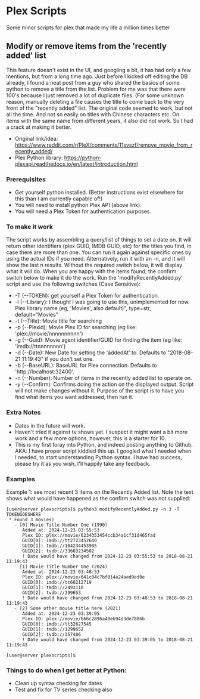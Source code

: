 # Plex Scripts
Some minor scripts for plex that made my life a million times better

## Modify or remove items from the 'recently added' list
This feature doesn't exist in the UI, and googling a bit, it has had only a few mentions, but from a long time ago.  Just before I kicked off editing the DB already, I found a neat post from a guy who shared the basics of some python to remove a title from the list.  Problem for me was that there were 100's because I just removed a lot of duplicate files. (For some unknown reason, manually deleting a file causes the title to come back to the very front of the "recently added" list.  The original code seemed to work, but not all the time.  And not so easily on titles with Chinese characters etc.  On items with the same name from different years, it also did not work.  So I had a crack at making it better.  
* Original link/idea: https://www.reddit.com/r/PleX/comments/11svszf/remove_movie_from_recently_added/
* Plex Python library: https://python-plexapi.readthedocs.io/en/latest/introduction.html

### Prerequisites
- Get yourself python installed. (Better instructions exist elsewhere for this than I am currently capable of!)
- You will need to install python Plex API (above link).
- You will need a Plex Token for authentication purposes.
 
### To make it work
The script works by assembling a query/list of things to set a date on.  It will return other identifiers (plex GUID, IMDB GUID, etc) for the titles you find, in case there are more than one.  You can run it again against specific ones by using the actual IDs if you need.  Alternatively, run it with an -n, and it will show the last n results.  Without the required switch below, it will display what it will do.  When you are happy with the items found, the confirm switch below to make it do the work.
Run the 'modifyRecentlyAdded.py' script and use the following switches (Case Sensitive):
- -T (--TOKEN): get yourself a Plex Token for authentication.
- -l (--Library):  I thought I was going to use this, unimplemented for now. Plex library name (eg, 'Movies', also default)", type=str, default="Movies"
- -t (--Title): Movie title for searching
- -p (--Plexid): Movie Plex ID for searching (eg like: 'plex://movie/nnnnnnnnnn')
- -g (--Guid): Movie agent identifier/GUID for finding the item (eg like: 'imdb://ttnnnnnnnn')
- -d (--Date): New Date for setting the 'addedAt' to.  Defaults to "2018-08-21 11:19:43" if you don't set one.
- -b (--BaseURL): BaseURL for Plex connection. Defaults to 'http://localhost:32400'.
- -n (--Number): Number of items in the recently added list to operate on.
- -y (--Confirm): Confirms doing the action on the displayed output.  Script will not make changes without it.
Purpose of the script is to have you find what items you want addressed, then run it.

### Extra Notes
- Dates in the future will work.
- Haven't tried it against tv shows yet.  I suspect it might want a bit more work and a few more options, however, this is a starter for 10.
- This is my first foray into Python, and indeed posting anything to Github.  AKA: I have proper script kiddied this up.  I googled what I needed when I needed, to start understanding Python syntax.  I have had success, please try it as you wish, I'll happily take any feedback.

### Examples
Example 1: see most recent 3 items on the Recently Added list.  Note the text shows what would have happened as the confirm switch was not supplied:
```console
[user@server plexscripts]$ python3 modifyRecentlyAdded.py -n 3 -T TOKENGOESHERE
 * Found 3 movies)
   - [0] Movie Title Number One (1990)
      Added at: 2024-12-23 03:55:53
      Plex ID: plex://movie/6234353454ccb34a1cf31d465fad
      GUID[0]: imdb://tt2723452640
      GUID[1]: tmdb://104234453905
      GUID[2]: tvdb://33603234502
      ! Date would have changed from 2024-12-23 03:55:53 to 2018-08-21 11:19:43
   - [1] Movie Title Number One (2024)
      Added at: 2024-12-23 03:48:53
      Plex ID: plex://movie/641c04c7bf014a24aed9ed0e
      GUID[0]: imdb://tt60212719
      GUID[1]: tmdb://2493110
      GUID[2]: tvdb://399653
      ! Date would have changed from 2024-12-23 03:48:53 to 2018-08-21 11:19:43
   - [2] Some other movie title here (2021)
      Added at: 2024-12-23 03:39:05
      Plex ID: plex://movie/666c2896a40eb94d3de7886b
      GUID[0]: imdb://tt32627545
      GUID[1]: tmdb://1299652
      GUID[2]: tvdb://357486
      ! Date would have changed from 2024-12-23 03:39:05 to 2018-08-21 11:19:43

[user@server plexscripts]$
```

### Things to do when I get better at Python:
- Clean up syntax checking for dates
- Test and fix for TV series checking also 

